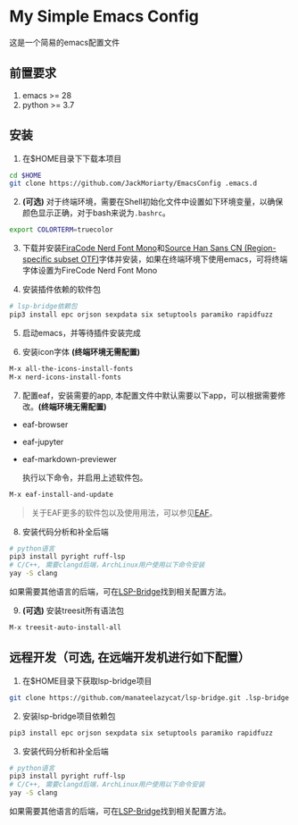 # My Simple Emacs Config
这是一个简易的emacs配置文件

## 前置要求
1. emacs >= 28
2. python >= 3.7

## 安装
1. 在$HOME目录下下载本项目
```bash
cd $HOME
git clone https://github.com/JackMoriarty/EmacsConfig .emacs.d
```
2. **(可选)** 对于终端环境，需要在Shell初始化文件中设置如下环境变量，以确保颜色显示正确，对于bash来说为`.bashrc`。
```bash
export COLORTERM=truecolor
```

3. 下载并安装[FiraCode Nerd Font Mono](https://github.com/ryanoasis/nerd-fonts/releases)和[Source Han Sans CN (Region-specific subset OTF)](https://github.com/adobe-fonts/source-han-sans/tree/release)字体并安装，如果在终端环境下使用emacs，可将终端字体设置为FireCode Nerd Font Mono

4. 安装插件依赖的软件包
```bash
# lsp-bridge依赖包
pip3 install epc orjson sexpdata six setuptools paramiko rapidfuzz
```

5. 启动emacs，并等待插件安装完成

6. 安装icon字体 **(终端环境无需配置)**

```bash
M-x all-the-icons-install-fonts
M-x nerd-icons-install-fonts
```

7. 配置eaf，安装需要的app, 本配置文件中默认需要以下app，可以根据需要修改。**(终端环境无需配置)**

* eaf-browser
* eaf-jupyter
* eaf-markdown-previewer

  执行以下命令，并启用上述软件包。
```bash
M-x eaf-install-and-update
```
> 关于EAF更多的软件包以及使用用法，可以参见[EAF](https://github.com/emacs-eaf/emacs-application-framework)。

8. 安装代码分析和补全后端
```bash
# python语言
pip3 install pyright ruff-lsp
# C/C++, 需要clangd后端，ArchLinux用户使用以下命令安装
yay -S clang
```
如果需要其他语言的后端，可在[LSP-Bridge](https://github.com/manateelazycat/lsp-bridge)找到相关配置方法。

9. **(可选)** 安装treesit所有语法包
```bash
M-x treesit-auto-install-all
```

## 远程开发（可选, 在远端开发机进行如下配置）
1. 在$HOME目录下获取lsp-bridge项目
```bash
git clone https://github.com/manateelazycat/lsp-bridge.git .lsp-bridge
```

2. 安装lsp-bridge项目依赖包
```bash
pip3 install epc orjson sexpdata six setuptools paramiko rapidfuzz
```

3. 安装代码分析和补全后端
```bash
# python语言
pip3 install pyright ruff-lsp
# C/C++, 需要clangd后端，ArchLinux用户使用以下命令安装
yay -S clang
```
如果需要其他语言的后端，可在[LSP-Bridge](https://github.com/manateelazycat/lsp-bridge)找到相关配置方法。



